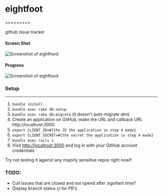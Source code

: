 # eightfoot
=========

github issue tracker

#### Screen Shot
![Screenshot of eightfood](https://raw.github.com/ibawt/eightfoot/master/screenshot.png)

#### Progress 
![Screenshot of eightfood](https://raw.github.com/ibawt/eightfoot/master/progress_gif.gif)

### Setup
-----

1. `bundle install`
2. `bundle exec rake db:setup`
3. `bundle exec rake db:migrate` (it doesn't auto-migrate atm)
4. Create an application on GitHub, make the URL and callback URL http://localhost:3000
5. `export CLIENT_ID=#{the ID the application in step 4 made}`
6. `export CLIENT_SECRET=#{the secret the application in step 4 made}`
7. `bundle exec rails s`
8. Visit [http://localhost:3000](http://localhost:3000) and log in with your GitHub account credentials

Try not testing it against any majorly sensitive repos right now!!

### TODO:

 - Cull issues that are closed and not opend after signifant time?
 - Display branch status ci for PR's

